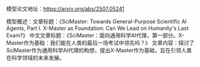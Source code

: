 模型论文地址：https://arxiv.org/abs/2507.05241

模型概述：文章标题：《SciMaster: Towards General-Purpose Scientific AI Agents, Part I. X-Master as Foundation: Can We Lead on Humanity's Last Exam?》
中文文章标题：《SciMaster：面向通用科学AI代理，第一部分。X-Master作为基础：我们能在人类的最后一场考试中领先吗？》
文章内容：探讨了SciMaster作为通用科学AI代理的构想，提出X-Master作为基础，旨在引领人类在科学领域的未来发展。
